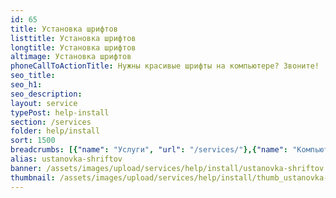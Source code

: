 ```yaml
---
id: 65
title: Установка шрифтов
listtitle: Установка шрифтов
longtitle: Установка шрифтов
altimage: Установка шрифтов
phoneCallToActionTitle: Нужны красивые шрифты на компьютере? Звоните!
seo_title: 
seo_h1: 
seo_description: 
layout: service
typePost: help-install
section: /services
folder: help/install
sort: 1500
breadcrumbs: [{"name": "Услуги", "url": "/services/"},{"name": "Компьютерная помощь", "url": "/services/help/"},{"name": "Установка ПО", "url": "/services/help/install/"}]
alias: ustanovka-shriftov
banner: /assets/images/upload/services/help/install/ustanovka-shriftov.jpg
thumbnail: /assets/images/upload/services/help/install/thumb_ustanovka-shriftov.jpg
---
```

